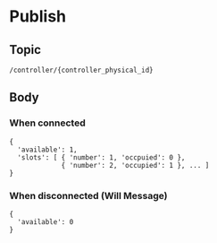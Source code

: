 # Publish

## Topic

```
/controller/{controller_physical_id}
```

## Body

### When connected

```
{
  'available': 1,
  'slots': [ { 'number': 1, 'occpuied': 0 },
             { 'number': 2, 'occupied': 1 }, ... ]
}
```

### When disconnected (Will Message)

```
{
  'available': 0
}
```
